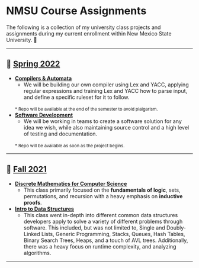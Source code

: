 # NMSU Course Assignments
The following is a collection of my university class projects and assignments during my current enrollment within New Mexico State University. 📓

---
## 🌴 <u>Spring 2022</u>
* <u><b>Compilers & Automata</u></b>
    + We will be building our own compiler using Lex and YACC, applying regular expressions and training Lex and YACC how to parse input, and define a specific ruleset for it to follow.
    <br>
    <sub>* Repo will be available at the end of the semester to avoid plaigarism.</sub>
* <u><b>Software Development</u></b>
    + We will be working in teams to create a software solution for any idea we wish, while also maintaining source control and a high level of testing and documentation.
    <br>
    <sub>* Repo will be available as soon as the project begins.</sub>
---
## 🍂 <u>Fall 2021</u>

* <u><b>[Discrete Mathematics for Computer Science](./Discrete%20Mathematics%20for%20CS)</u></b>
    + This class primarily focused on the __fundamentals of logic__, sets, permutations, and recursion with a heavy emphasis on __inductive proofs__.
* <u><b>[Intro to Data Structures](./Intro%20to%20Data%20Structures)</u></b>
    + This class went in-depth into different common data structures developers apply to solve a variety of different problems through software. This included, but was not limited to, Single and Doubly-Linked Lists, Generic Programming, Stacks, Queues, Hash Tables, Binary Search Trees, Heaps, and a touch of AVL trees. Additionally, there was a heavy focus on runtime complexity, and analyzing algorithms.
---